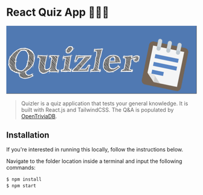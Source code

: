 # React Quiz App 👨🏽‍🏫

![Quizler Logo](./public/images/markdown.png)

> Quizler is a quiz application that tests your general knowledge. It is built with React.js and TailwindCSS. The Q&A is populated by [OpenTriviaDB](https://opentdb.com/).

## Installation

If you're interested in running this locally, follow the instructions below.

Navigate to the folder location inside a terminal and input the following commands:

```sh
$ npm install
$ npm start
```
